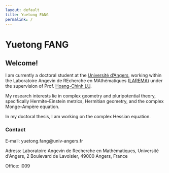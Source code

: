 ```yaml
---
layout: default
title: Yuetong FANG
permalink: /
---
```

<div class="page-title">
    <h1>Yuetong FANG</h1>
</div>

<section class="section">
  <h2 class="section-title">Welcome!</h2>
  <p>I am currently a doctoral student at the <a href="https://www.univ-angers.fr/fr/index.html" target="_blank" class="text-link">Université d’Angers</a>, working within the Laboratoire Angevin de REcherche en MAthématiques (<a href="https://math.univ-angers.fr/" target="_blank" class="text-link">LAREMA</a>) under the supervision of Prof. <a href="https://math.univ-angers.fr/~lu/" target="_blank" class="text-link">Hoang-Chinh LU</a>. <p>
  <p>My research interests lie in complex geometry and pluripotential theory, specifically Hermite–Einstein metrics, Hermitian geometry, and the complex Monge–Ampère equation.<p>
  <p>In my doctoral thesis, I am working on the complex Hessian equation.</p>

<section class="section">
    <h3 class="section-title">Contact</h3>
    <p>E-mail: yuetong.fang@univ-angers.fr</p>
    <p>Adress: Laboratoire Angevin de Recherche en Mathématiques, Université d'Angers, 2 Boulevard de Lavoisier, 49000 Angers, France</p>
    <p>Office: i009</p>